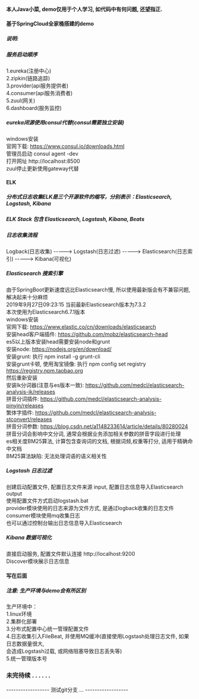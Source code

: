 #### 本人Java小菜, demo仅用于个人学习, 如代码中有何问题, 还望指正.
#### 基于SpringCloud全家桶搭建的demo  
##### 说明:
##### 服务启动顺序
1.eureka(注册中心)  
2.zipkin(链路追踪)  
3.provider(api服务提供者)  
4.consumer(api服务消费者)  
5.zuul(网关)  
6.dashboard(服务监控)  
##### eureka闭源使用consul代替(consul需要独立安装)
windows安装  
官网下载: https://www.consul.io/downloads.html  
管理员启动 consul agent -dev  
打开网址 http://localhost:8500  
zuul停止更新使用gateway代替  
#### ELK
##### 分布式日志收集ELK是三个开源软件的缩写，分别表示：Elasticsearch, Logstash, Kibana
##### ELK Stack 包含 Elasticsearch, Logstash, Kibana, Beats
##### 日志收集流程
Logback(日志收集) -----> Logstash(日志过滤) -----> Elasticsearch(日志索引) -----> Kibana(可视化)
##### Elasticsearch 搜索引擎
由于SpringBoot更新速度远比Elasticsearch慢, 所以使用最新版会有不兼容问题, 解决起来十分麻烦  
2019年9月27日09:23:15 当前最新Elasticsearch版本为7.3.2  
本次使用为Elasticsearch6.7.1版本  
windows安装  
官网下载: https://www.elastic.co/cn/downloads/elasticsearch  
安装head客户端插件: https://github.com/mobz/elasticsearch-head  
es5以上版本安装head需要安装node和grunt  
安装node: https://nodejs.org/en/download/  
安装grunt: 执行 npm install -g grunt-cli  
安装grunt卡顿, 使用淘宝镜像: 执行 npm config set registry https://registry.npm.taobao.org  
然后重新安装  
安装Ik分词器(注意与es版本一致): https://github.com/medcl/elasticsearch-analysis-ik/releases  
拼音分词插件: https://github.com/medcl/elasticsearch-analysis-pinyin/releases  
繁体字插件: https://github.com/medcl/elasticsearch-analysis-stconvert/releases  
拼音分词参数: https://blog.csdn.net/a1148233614/article/details/80280024  
拼音分词会影响中文分词, 通常会根据业务添加相关参数的拼音字段进行处理  
es相关度BM25算法, 计算包含查询词的文档, 根据词频,权重等打分, 适用于精确命中文档  
BM25算法缺陷: 无法处理词语的语义相关性  
##### Logstash 日志过滤
创建启动配置文件, 配置日志文件来源 input, 配置日志信息导入Elasticsearch output  
使用配置文件方式启动logstash.bat  
provider模块使用的日志来源为文件方式, 是通过logback收集的日志文件  
consumer模块使用mq收集日志  
也可以通过控制台输出日志信息导入Elasticsearch  
##### Kibana 数据可视化
直接启动服务, 配置文件默认连接 http://localhost:9200  
Discover模块展示日志信息  
#### 写在后面 
##### 注意: 生产环境与demo会有所区别
生产环境中：  
1.linux环境  
2.集群化部署  
3.分布式配置中心统一管理配置文件  
4.日志收集引入FileBeat, 并使用MQ缓冲(直接使用Logstash处理日志文件, 如果日志数据量很大,  
     会造成Logstash过载, 或网络阻塞导致日志丢失等)  
5.统一管理版本号  
### 未完待续 . . . . . .


------------------  测试git分支 ... ------------------



